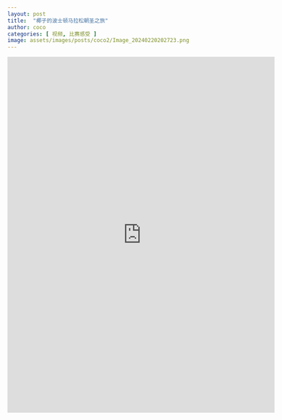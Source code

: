 ```yaml
---
layout: post
title:  "椰子的波士顿马拉松朝圣之旅"
author: coco
categories: [ 视频, 比赛感受 ]
image: assets/images/posts/coco2/Image_20240220202723.png
---
```


<iframe width="600" height="800" src="http://xhslink.com/dpHDQB" title="YouTube video player" frameborder="0" allow="accelerometer; autoplay; clipboard-write; encrypted-media; gyroscope; picture-in-picture; web-share" allowfullscreen></iframe>
